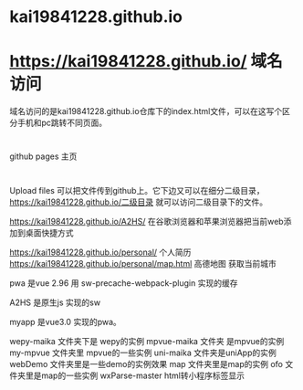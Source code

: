 # kai19841228.github.io
# https://kai19841228.github.io/ 域名访问
域名访问的是kai19841228.github.io仓库下的index.html文件，可以在这写个区分手机和pc跳转不同页面。
#
github pages 主页
#
Upload files 可以把文件传到github上。它下边又可以在细分二级目录，https://kai19841228.github.io/二级目录 就可以访问二级目录下的文件。

https://kai19841228.github.io/A2HS/    在谷歌浏览器和苹果浏览器把当前web添加到桌面快捷方式

https://kai19841228.github.io/personal/  个人简历
https://kai19841228.github.io/personal/map.html 高德地图 获取当前城市

pwa 是vue 2.96 用 sw-precache-webpack-plugin 实现的缓存

A2HS 是原生js 实现的sw

myapp 是vue3.0 实现的pwa。

wepy-maika 文件夹下是 wepy的实例
mpvue-maika 文件夹 是mpvue的实例
my-mpvue 文件夹里 mpvue的一些实例
uni-maika 文件夹是uniApp的实例
webDemo 文件夹里是一些demo的实例效果
map 文件夹里是map的实例
ofo 文件夹里是map的一些实例
wxParse-master html转小程序标签显示
